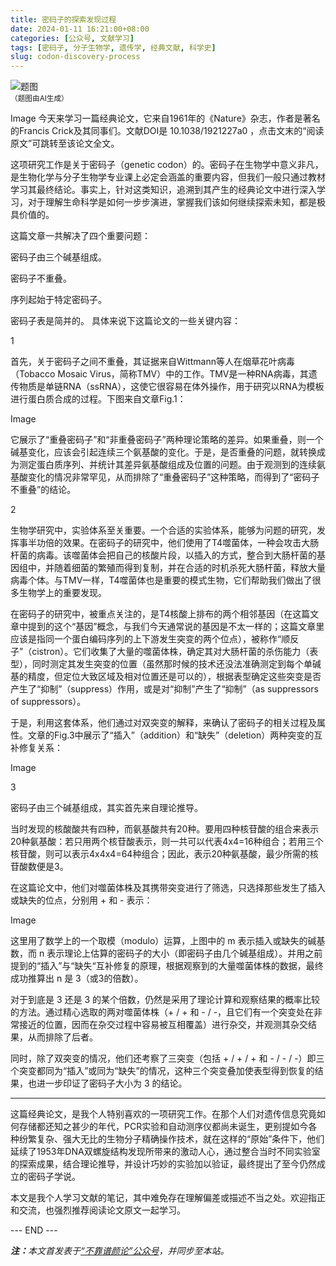 ```yaml
---
title: 密码子的探索发现过程
date: 2024-01-11 16:21:00+08:00
categories: [公众号, 文献学习]
tags: [密码子, 分子生物学, 遗传学, 经典文献, 科学史]
slug: codon-discovery-process
---
```


<div class="p-3 text-center">
  <img class="img-fluid" src="/uploads/2024/0111/01.png" alt="题图" style="max-width:640px">
  <div><small>（题图由AI生成）</small></div>
</div>

Image
今天来学习一篇经典论文，它来自1961年的《Nature》杂志，作者是著名的Francis Crick及其同事们。文献DOI是 10.1038/1921227a0 ，点击文末的“阅读原文”可跳转至该论文全文。

这项研究工作是关于密码子（genetic codon）的。密码子在生物学中意义非凡，是生物化学与分子生物学专业课上必定会涵盖的重要内容，但我们一般只通过教材学习其最终结论。事实上，针对这类知识，追溯到其产生的经典论文中进行深入学习，对于理解生命科学是如何一步步演进，掌握我们该如何继续探索未知，都是极具价值的。

这篇文章一共解决了四个重要问题：

密码子由三个碱基组成。

密码子不重叠。

序列起始于特定密码子。

密码子表是简并的。
具体来说下这篇论文的一些关键内容：

1

首先，关于密码子之间不重叠，其证据来自Wittmann等人在烟草花叶病毒（Tobacco Mosaic Virus，简称TMV）中的工作。TMV是一种RNA病毒，其遗传物质是单链RNA（ssRNA），这使它很容易在体外操作，用于研究以RNA为模板进行蛋白质合成的过程。下图来自文章Fig.1：

Image

它展示了“重叠密码子”和“非重叠密码子”两种理论策略的差异。如果重叠，则一个碱基变化，应该会引起连续三个氨基酸的变化。于是，是否重叠的问题，就转换成为测定蛋白质序列、并统计其差异氨基酸组成及位置的问题。由于观测到的连续氨基酸变化的情况非常罕见，从而排除了“重叠密码子”这种策略，而得到了“密码子不重叠”的结论。

2

生物学研究中，实验体系至关重要。一个合适的实验体系，能够为问题的研究，发挥事半功倍的效果。在密码子的研究中，他们使用了T4噬菌体，一种会攻击大肠杆菌的病毒。该噬菌体会把自己的核酸片段，以插入的方式，整合到大肠杆菌的基因组中，并随着细菌的繁殖而得到复制，并在合适的时机杀死大肠杆菌，释放大量病毒个体。与TMV一样，T4噬菌体也是重要的模式生物，它们帮助我们做出了很多生物学上的重要发现。

在密码子的研究中，被重点关注的，是T4核酸上排布的两个相邻基因（在这篇文章中提到的这个“基因”概念，与我们今天通常说的基因是不太一样的；这篇文章里应该是指同一个蛋白编码序列的上下游发生突变的两个位点），被称作“顺反子”（cistron）。它们收集了大量的噬菌体株，确定其对大肠杆菌的杀伤能力（表型），同时测定其发生突变的位置（虽然那时候的技术还没法准确测定到每个单碱基的精度，但定位大致区域及相对位置还是可以的），根据表型确定这些突变是否产生了“抑制”（suppress）作用，或是对“抑制”产生了“抑制”（as suppressors of suppressors）。

于是，利用这套体系，他们通过对双突变的解释，来确认了密码子的相关过程及属性。文章的Fig.3中展示了“插入”（addition）和“缺失”（deletion）两种突变的互补修复关系：

Image

3

密码子由三个碱基组成，其实首先来自理论推导。

当时发现的核酸酸共有四种，而氨基酸共有20种。要用四种核苷酸的组合来表示20种氨基酸：若只用两个核苷酸表示，则一共可以代表4x4=16种组合；若用三个核苷酸，则可以表示4x4x4=64种组合；因此，表示20种氨基酸，最少所需的核苷酸数便是3。

在这篇论文中，他们对噬菌体株及其携带突变进行了筛选，只选择那些发生了插入或缺失的位点，分别用 + 和 - 表示：

Image

这里用了数学上的一个取模（modulo）运算，上图中的 m 表示插入或缺失的碱基数，而 n 表示理论上估算的密码子的大小（即密码子由几个碱基组成）。并用之前提到的“插入”与“缺失“互补修复的原理，根据观察到的大量噬菌体株的数据，最终成功推算出 n 是 3（或3的倍数）。

对于到底是 3 还是 3 的某个倍数，仍然是采用了理论计算和观察结果的概率比较的方法。通过精心选取的两对噬菌体株（+ / + 和 - / -，且它们有一个突变处在非常接近的位置，因而在杂交过程中容易被互相覆盖）进行杂交，并观测其杂交结果，从而排除了后者。

同时，除了双突变的情况，他们还考察了三突变（包括 + / + / + 和 - / - / -）即三个突变都同为“插入”或同为“缺失”的情况，这种三个突变叠加使表型得到恢复的结果，也进一步印证了密码子大小为 3 的结论。

-----

这篇经典论文，是我个人特别喜欢的一项研究工作。在那个人们对遗传信息究竟如何存储都还知之甚少的年代，PCR实验和自动测序仪都尚未诞生，更别提如今各种纷繁复杂、强大无比的生物分子精确操作技术，就在这样的“原始”条件下，他们延续了1953年DNA双螺旋结构发现所带来的激动人心，通过整合当时不同实验室的探索成果，结合理论推导，并设计巧妙的实验加以验证，最终提出了至今仍然成立的密码子学说。

本文是我个人学习文献的笔记，其中难免存在理解偏差或描述不当之处。欢迎指正和交流，也强烈推荐阅读论文原文一起学习。

<div class="p-5 text-center">--- END ---</div>

<i><b>注：</b>本文首发表于[“不靠谱颜论”公众号](https://mp.weixin.qq.com/s/Q_RxDXtaDne8KKLBwRlHCA)，并同步至本站。</i>
